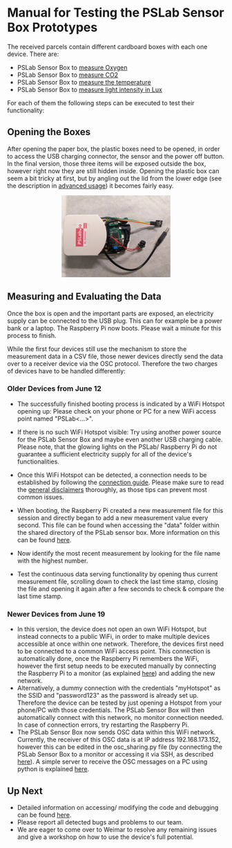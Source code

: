 # Manual for Testing the PSLab Sensor Box Prototypes

The received parcels contain different cardboard boxes with each one device. There are:

- PSLab Sensor Box to [measure Oxygen](./sensors.md#oxygen-sensor-ao-03)
- PSLab Sensor Box to [measure CO2](./sensors.md#co2e-sensor-ccs811)
- PSLab Sensor Box to [measure the temperature](./sensors.md#temperature-sensor-lm35)
- PSLab Sensor Box to [measure light intensity in Lux](./sensors.md#light-intensity-sensor-gl5528)

For each of them the following steps can be executed to test their functionality:

## Opening the Boxes

After opening the paper box, the plastic boxes need to be opened, in order to access the
USB charging connector, the sensor and the power off button. In the final version, those
three items will be exposed outside the box, however right now they are still hidden inside. Opening the plastic box can seem a bit tricky at first, but by angling out the lid from the lower edge (see the description in [advanced usage](../README.md#advanced-usage)) it becomes fairly easy.

<p align="center">
    <img src="./images/exposed_connections.jpeg" alt="Exposed Connections" width="50%">
</p>

## Measuring and Evaluating the Data

Once the box is open and the important parts are exposed, an electricity supply can
be connected to the USB plug. This can for example be a power bank or a laptop. The Raspberry Pi now boots. Please wait a minute for this process to finish.

While the first four devices still use the mechanism to store the measurement data in a CSV
file, those newer devices directly send the data over to a receiver device via the OSC protocol. Therefore the two charges of devices have to be handled differently:

### Older Devices from June 12

- The successfully finished booting process is indicated by a WiFi Hotspot opening up: Please check
on your phone or PC for a new WiFi access point named "PSLab<...>".
- If there is no such WiFi Hotspot visible: Try using another power source for the
PSLab Sensor Box and maybe even another USB charging cable. Please note, that the
glowing lights on the PSLab/ Raspberry Pi do not guarantee a sufficient electricity
supply for all of the device's functionalities.
- Once this WiFi Hotspot can be detected, a connection needs to be established by following the
[connection guide](./network_connection_manual.md). Please make sure to read the
[general disclaimers](./network_connection_manual.md#general-disclaimers) thoroughly,
as those tips can prevent most common issues.

- When booting, the Raspberry Pi created a new measurement file for this session
and directly began to add a new measurement value every second. This file can be found
when accessing the "data" folder within the shared directory of the PSLab sensor box.
More information on this can be found [here](../README.md#basic-usage).
- Now identify the most recent measurement by looking for the file name with the
highest number.
- Test the continuous data serving functionality by opening thus current measurement
file, scrolling down to check the last time stamp, closing the file and opening it again
after a few seconds to check & compare the last time stamp.

### Newer Devices from June 19

- In this version, the device does not open an own WiFi Hotspot, but instead connects to a public
WiFi, in order to make multiple devices accessible at once within one network. Therefore, the devices first need to be connected to a common WiFi access point. This connection is automatically done, once the Raspberry Pi remembers the WiFi, however the first setup needs to be executed manually by connecting the Raspberry Pi to a monitor (as explained [here](../README.md#using-the-raspberry-pi-as-an-independent-computer)) and adding the new network.
- Alternatively, a dummy connection with the credentials "myHotspot" as the SSID and "password123" as the password is already set up. Therefore the device can be tested by just opening a Hotspot from your phone/PC with those credentials. The PSLab Sensor Box will then automatically connect with this network, no monitor connection needed. In case of connection errors, try restarting the Raspberry Pi.
- The PSLab Sensor Box now sends OSC data within this WiFi network. Currently, the receiver of this OSC data is at IP address 192.168.173.152, however this can be edited in the osc_sharing.py file (by connecting the PSLab Sensor Box to a monitor or accessing it via SSH, as described [here](../README.md#accessing-the-raspberry-pi)). A simple server to receive the OSC messages on a PC using python is explained [here](../README.md#receiving-the-osc-messages).

## Up Next

- Detailed information on accessing/ modifying the code and debugging can be found [here](../README.md#advanced-usage).
- Please report all detected bugs and problems to our team.
- We are eager to come over to Weimar to resolve any
remaining issues and give a workshop on how to use the device's full potential.
